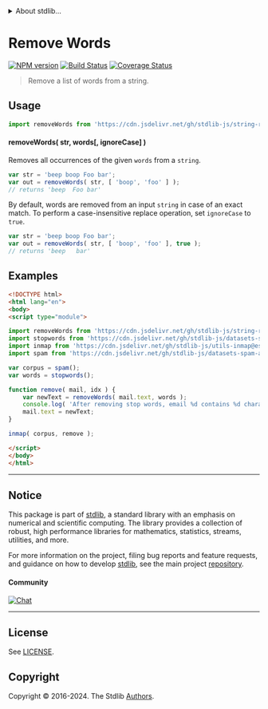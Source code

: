 <!--

@license Apache-2.0

Copyright (c) 2018 The Stdlib Authors.

Licensed under the Apache License, Version 2.0 (the "License");
you may not use this file except in compliance with the License.
You may obtain a copy of the License at

   http://www.apache.org/licenses/LICENSE-2.0

Unless required by applicable law or agreed to in writing, software
distributed under the License is distributed on an "AS IS" BASIS,
WITHOUT WARRANTIES OR CONDITIONS OF ANY KIND, either express or implied.
See the License for the specific language governing permissions and
limitations under the License.

-->


<details>
  <summary>
    About stdlib...
  </summary>
  <p>We believe in a future in which the web is a preferred environment for numerical computation. To help realize this future, we've built stdlib. stdlib is a standard library, with an emphasis on numerical and scientific computation, written in JavaScript (and C) for execution in browsers and in Node.js.</p>
  <p>The library is fully decomposable, being architected in such a way that you can swap out and mix and match APIs and functionality to cater to your exact preferences and use cases.</p>
  <p>When you use stdlib, you can be absolutely certain that you are using the most thorough, rigorous, well-written, studied, documented, tested, measured, and high-quality code out there.</p>
  <p>To join us in bringing numerical computing to the web, get started by checking us out on <a href="https://github.com/stdlib-js/stdlib">GitHub</a>, and please consider <a href="https://opencollective.com/stdlib">financially supporting stdlib</a>. We greatly appreciate your continued support!</p>
</details>

# Remove Words

[![NPM version][npm-image]][npm-url] [![Build Status][test-image]][test-url] [![Coverage Status][coverage-image]][coverage-url] <!-- [![dependencies][dependencies-image]][dependencies-url] -->

> Remove a list of words from a string.

<section class="intro">

</section>

<!-- /.intro -->



<section class="usage">

## Usage

```javascript
import removeWords from 'https://cdn.jsdelivr.net/gh/stdlib-js/string-remove-words@v0.2.1-esm/index.mjs';
```

#### removeWords( str, words\[, ignoreCase] )

Removes all occurrences of the given `words` from a `string`.

```javascript
var str = 'beep boop Foo bar';
var out = removeWords( str, [ 'boop', 'foo' ] );
// returns 'beep  Foo bar'
```

By default, words are removed from an input `string` in case of an exact match. To perform a case-insensitive replace operation, set `ignoreCase` to `true`.

```javascript
var str = 'beep boop Foo bar';
var out = removeWords( str, [ 'boop', 'foo' ], true );
// returns 'beep   bar'
```

</section>

<!-- /.usage -->

<section class="examples">

## Examples

<!-- eslint no-undef: "error" -->

```html
<!DOCTYPE html>
<html lang="en">
<body>
<script type="module">

import removeWords from 'https://cdn.jsdelivr.net/gh/stdlib-js/string-remove-words@v0.2.1-esm/index.mjs';
import stopwords from 'https://cdn.jsdelivr.net/gh/stdlib-js/datasets-stopwords-en@esm/index.mjs';
import inmap from 'https://cdn.jsdelivr.net/gh/stdlib-js/utils-inmap@esm/index.mjs';
import spam from 'https://cdn.jsdelivr.net/gh/stdlib-js/datasets-spam-assassin@esm/index.mjs';

var corpus = spam();
var words = stopwords();

function remove( mail, idx ) {
    var newText = removeWords( mail.text, words );
    console.log( 'After removing stop words, email %d contains %d characters. Originally, it contained %d.', idx, newText.length, mail.text.length );
    mail.text = newText;
}

inmap( corpus, remove );

</script>
</body>
</html>
```

</section>

<!-- /.examples -->



<!-- Section for related `stdlib` packages. Do not manually edit this section, as it is automatically populated. -->

<section class="related">

</section>

<!-- /.related -->

<!-- Section for all links. Make sure to keep an empty line after the `section` element and another before the `/section` close. -->


<section class="main-repo" >

* * *

## Notice

This package is part of [stdlib][stdlib], a standard library with an emphasis on numerical and scientific computing. The library provides a collection of robust, high performance libraries for mathematics, statistics, streams, utilities, and more.

For more information on the project, filing bug reports and feature requests, and guidance on how to develop [stdlib][stdlib], see the main project [repository][stdlib].

#### Community

[![Chat][chat-image]][chat-url]

---

## License

See [LICENSE][stdlib-license].


## Copyright

Copyright &copy; 2016-2024. The Stdlib [Authors][stdlib-authors].

</section>

<!-- /.stdlib -->

<!-- Section for all links. Make sure to keep an empty line after the `section` element and another before the `/section` close. -->

<section class="links">

[npm-image]: http://img.shields.io/npm/v/@stdlib/string-remove-words.svg
[npm-url]: https://npmjs.org/package/@stdlib/string-remove-words

[test-image]: https://github.com/stdlib-js/string-remove-words/actions/workflows/test.yml/badge.svg?branch=v0.2.1
[test-url]: https://github.com/stdlib-js/string-remove-words/actions/workflows/test.yml?query=branch:v0.2.1

[coverage-image]: https://img.shields.io/codecov/c/github/stdlib-js/string-remove-words/main.svg
[coverage-url]: https://codecov.io/github/stdlib-js/string-remove-words?branch=main

<!--

[dependencies-image]: https://img.shields.io/david/stdlib-js/string-remove-words.svg
[dependencies-url]: https://david-dm.org/stdlib-js/string-remove-words/main

-->

[chat-image]: https://img.shields.io/gitter/room/stdlib-js/stdlib.svg
[chat-url]: https://app.gitter.im/#/room/#stdlib-js_stdlib:gitter.im

[stdlib]: https://github.com/stdlib-js/stdlib

[stdlib-authors]: https://github.com/stdlib-js/stdlib/graphs/contributors

[cli-section]: https://github.com/stdlib-js/string-remove-words#cli
[cli-url]: https://github.com/stdlib-js/string-remove-words/tree/cli
[@stdlib/string-remove-words]: https://github.com/stdlib-js/string-remove-words/tree/main

[umd]: https://github.com/umdjs/umd
[es-module]: https://developer.mozilla.org/en-US/docs/Web/JavaScript/Guide/Modules

[deno-url]: https://github.com/stdlib-js/string-remove-words/tree/deno
[deno-readme]: https://github.com/stdlib-js/string-remove-words/blob/deno/README.md
[umd-url]: https://github.com/stdlib-js/string-remove-words/tree/umd
[umd-readme]: https://github.com/stdlib-js/string-remove-words/blob/umd/README.md
[esm-url]: https://github.com/stdlib-js/string-remove-words/tree/esm
[esm-readme]: https://github.com/stdlib-js/string-remove-words/blob/esm/README.md
[branches-url]: https://github.com/stdlib-js/string-remove-words/blob/main/branches.md

[stdlib-license]: https://raw.githubusercontent.com/stdlib-js/string-remove-words/main/LICENSE

[standard-streams]: https://en.wikipedia.org/wiki/Standard_streams

</section>

<!-- /.links -->
